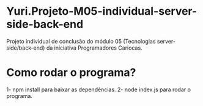 # Yuri.Projeto-M05-individual-server-side-back-end
Projeto individual de conclusão do módulo 05 (Tecnologias server-side/back-end) da iniciativa Programadores Cariocas.

# Como rodar o programa?

1- npm install para baixar as dependências.
2- node index.js para rodar o programa.

